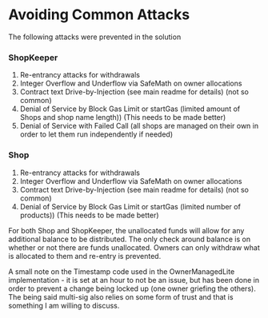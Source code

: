 # Avoiding Common Attacks

The following attacks were prevented in the solution

### ShopKeeper

1. Re-entrancy attacks for withdrawals
2. Integer Overflow and Underflow via SafeMath on owner allocations
3. Contract text Drive-by-Injection (see main readme for details) (not so common)
4. Denial of Service by Block Gas Limit or startGas (limited amount of Shops and shop name length))  (This needs to be made better)
5. Denial of Service with Failed Call (all shops are managed on their own in order to let them run independently if needed)

### Shop

1. Re-entrancy attacks for withdrawals
2. Integer Overflow and Underflow via SafeMath on owner allocations
3. Contract text Drive-by-Injection (see main readme for details) (not so common)
4. Denial of Service by Block Gas Limit or startGas (limited number of products)) (This needs to be made better)


For both Shop and ShopKeeper, the unallocated funds will allow for any additional balance to be distributed. The only check around balance is on whether or not there are funds unallocated. Owners can only withdraw what is allocated to them and re-entry is prevented.

A small note on the Timestamp code used in the OwnerManagedLite implementation - it is set at an hour to not be an issue, but has been done in order to prevent a change being locked up (one owner griefing the others). The being said multi-sig also relies on some form of trust and that is something I am willing to discuss.

